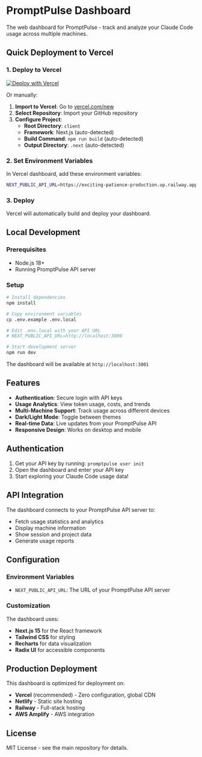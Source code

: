 # PromptPulse Dashboard

The web dashboard for PromptPulse - track and analyze your Claude Code usage across multiple machines.

## Quick Deployment to Vercel

### 1. Deploy to Vercel

[![Deploy with Vercel](https://vercel.com/button)](https://vercel.com/new/clone)

Or manually:

1. **Import to Vercel**: Go to [vercel.com/new](https://vercel.com/new)
2. **Select Repository**: Import your GitHub repository
3. **Configure Project**: 
   - **Root Directory**: `client`
   - **Framework**: Next.js (auto-detected)
   - **Build Command**: `npm run build` (auto-detected)
   - **Output Directory**: `.next` (auto-detected)

### 2. Set Environment Variables

In Vercel dashboard, add these environment variables:

```bash
NEXT_PUBLIC_API_URL=https://exciting-patience-production.up.railway.app
```

### 3. Deploy

Vercel will automatically build and deploy your dashboard.

## Local Development

### Prerequisites

- Node.js 18+
- Running PromptPulse API server

### Setup

```bash
# Install dependencies
npm install

# Copy environment variables
cp .env.example .env.local

# Edit .env.local with your API URL
# NEXT_PUBLIC_API_URL=http://localhost:3000

# Start development server
npm run dev
```

The dashboard will be available at `http://localhost:3001`

## Features

- **Authentication**: Secure login with API keys
- **Usage Analytics**: View token usage, costs, and trends
- **Multi-Machine Support**: Track usage across different devices
- **Dark/Light Mode**: Toggle between themes
- **Real-time Data**: Live updates from your PromptPulse API
- **Responsive Design**: Works on desktop and mobile

## Authentication

1. Get your API key by running: `promptpulse user init`
2. Open the dashboard and enter your API key
3. Start exploring your Claude Code usage data!

## API Integration

The dashboard connects to your PromptPulse API server to:

- Fetch usage statistics and analytics
- Display machine information
- Show session and project data
- Generate usage reports

## Configuration

### Environment Variables

- `NEXT_PUBLIC_API_URL`: The URL of your PromptPulse API server

### Customization

The dashboard uses:
- **Next.js 15** for the React framework
- **Tailwind CSS** for styling
- **Recharts** for data visualization
- **Radix UI** for accessible components

## Production Deployment

This dashboard is optimized for deployment on:

- **Vercel** (recommended) - Zero configuration, global CDN
- **Netlify** - Static site hosting
- **Railway** - Full-stack hosting
- **AWS Amplify** - AWS integration

## License

MIT License - see the main repository for details.
